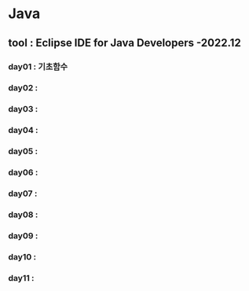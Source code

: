 # Java
## tool : Eclipse IDE for Java Developers -2022.12
### day01 : 기초함수
### day02 : 
### day03 : 
### day04 : 
### day05 : 
### day06 : 
### day07 : 
### day08 : 
### day09 : 
### day10 : 
### day11 : 
